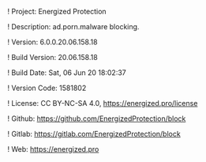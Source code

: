 ! Project: Energized Protection

! Description: ad.porn.malware blocking.

! Version: 6.0.0.20.06.158.18

! Build Version: 20.06.158.18

! Build Date: Sat, 06 Jun 20 18:02:37

! Version Code: 1581802

! License: CC BY-NC-SA 4.0, https://energized.pro/license

! Github: https://github.com/EnergizedProtection/block

! Gitlab: https://gitlab.com/EnergizedProtection/block


! Web: https://energized.pro
